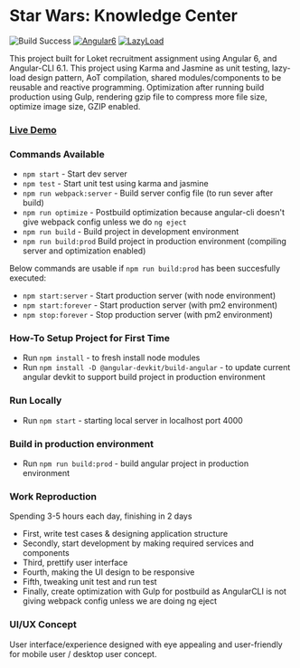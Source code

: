 # Star Wars: Knowledge Center
![Build Success](https://img.shields.io/shippable/5444c5ecb904a4b21567b0ff.svg) [![Angular6](https://img.shields.io/badge/build-angular6-green.svg)](https://angular.io) [![LazyLoad](https://img.shields.io/badge/lazyload-success-green.svg)](https://angular.io)

This project built for Loket recruitment assignment using Angular 6, and Angular-CLI 6.1. This project using Karma and Jasmine as unit testing, lazy-load design pattern, AoT compilation, shared modules/components to be reusable and reactive programming. Optimization after running build production using Gulp, rendering gzip file to compress more file size, optimize image size, GZIP enabled.
### [Live Demo](https://swloket.triadiprabowo.com)

### Commands Available
* `npm start` - Start dev server
* `npm test` - Start unit test using karma and jasmine
* `npm run webpack:server` - Build server config file (to run sever after build)
* `npm run optimize` - Postbuild optimization because angular-cli doesn't give webpack config unless we do `ng eject`
* `npm run build` - Build project in development environment
* `npm run build:prod` Build project in production environment (compiling server and optimization enabled)

Below commands are usable if `npm run build:prod` has been succesfully executed:
* `npm start:server` - Start production server (with node environment)
* `npm start:forever` - Start production server (with pm2 environment)
* `npm stop:forever` - Stop production server (with pm2 environment)

### How-To Setup Project for First Time
* Run `npm install` - to fresh install node modules
* Run `npm install -D @angular-devkit/build-angular` - to update current angular devkit to support build project in production environment

### Run Locally
* Run `npm start` - starting local server in localhost port 4000

### Build in production environment
* Run `npm run build:prod` - build angular project in production environment

### Work Reproduction
Spending 3-5 hours each day, finishing in 2 days
* First, write test cases & designing application structure
* Secondly, start development by making required services and components
* Third, prettify user interface
* Fourth, making the UI design to be responsive
* Fifth, tweaking unit test and run test
* Finally, create optimization with Gulp for postbuild as AngularCLI is not giving webpack config unless we are doing ng eject

### UI/UX Concept
User interface/experience designed with eye appealing and user-friendly for mobile user / desktop user concept.